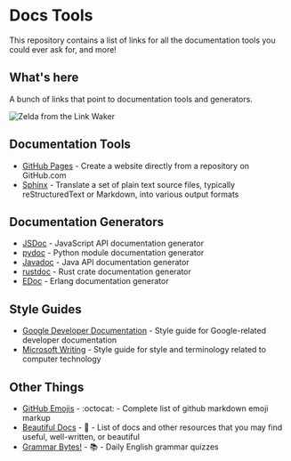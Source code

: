 # Docs Tools
This repository contains a list of links for all the documentation tools you could ever ask for, and more!

## What's here
A bunch of links that point to documentation tools and generators.

![Zelda from the Link Waker](https://c.tenor.com/xcwB_jp7loUAAAAC/link-zelda.gif)

## Documentation Tools
* [GitHub Pages](https://pages.github.com/) - Create a website directly from a repository on GitHub.com
* [Sphinx](https://www.sphinx-doc.org/) - Translate a set of plain text source files, typically reStructuredText or Markdown, into various output formats

## Documentation Generators
* [JSDoc](https://jsdoc.app/) - JavaScript API documentation generator
* [pydoc](https://docs.python.org/3/library/pydoc.html) - Python module documentation generator
* [Javadoc](https://www.oracle.com/java/technologies/javase/javadoc-tool.html) - Java API documentation generator
* [rustdoc](https://doc.rust-lang.org/rustdoc/index.html) - Rust crate documentation generator 
* [EDoc](https://www.erlang.org/doc/apps/edoc/chapter.html) - Erlang documentation generator

## Style Guides
* [Google Developer Documentation](https://developers.google.com/style) - Style guide for Google-related developer documentation 
* [Microsoft Writing](https://learn.microsoft.com/en-us/style-guide/welcome/) - Style guide for style and terminology related to computer technology

## Other Things
* [GitHub Emojis](https://gist.github.com/rxaviers/7360908) - :octocat: - Complete list of github markdown emoji markup
* [Beautiful Docs](https://github.com/matheusfelipeog/beautiful-docs) - 📝 - List of docs and other resources that you may find useful, well-written, or beautiful
* [Grammar Bytes!](https://twitter.com/grammarbytes) - :books: - Daily English grammar quizzes
